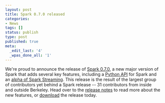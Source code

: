 ```yaml
---
layout: post
title: Spark 0.7.0 released
categories:
- News
tags: []
status: publish
type: post
published: true
meta:
  _edit_last: '4'
  _wpas_done_all: '1'
---
```

We're proud to announce the release of <a href="{{site.url}}releases/spark-release-0-7-0.html" title="Spark Release 0.7.0">Spark 0.7.0</a>, a new major version of Spark that adds several key features, including a <a href="{{site.url}}docs/latest/python-programming-guide.html">Python API</a> for Spark and an <a href="{{site.url}}docs/latest/streaming-programming-guide.html">alpha of Spark Streaming</a>. This release is the result of the largest group of contributors yet behind a Spark release -- 31 contributors from inside and outside Berkeley. Head over to the <a href="{{site.url}}releases/spark-release-0-7-0.html" title="Spark Release 0.7.0">release notes</a> to read more about the new features, or <a href="{{site.url}}downloads.html">download</a> the release today.
